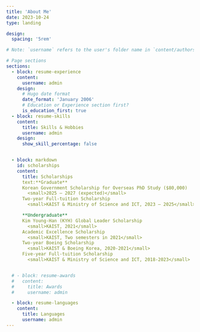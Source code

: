 ```yaml
---
title: 'About Me'
date: 2023-10-24
type: landing

design:
  spacing: '5rem'

# Note: `username` refers to the user's folder name in `content/authors/`

# Page sections
sections:
  - block: resume-experience
    content:
      username: admin
    design:
      # Hugo date format
      date_format: 'January 2006'
      # Education or Experience section first?
      is_education_first: true
  - block: resume-skills
    content:
      title: Skills & Hobbies
      username: admin
    design:
      show_skill_percentage: false


  - block: markdown
    id: scholarships
    content:
      title: Scholarships
      text:**Graduate**
      Korean Government Scholarship for Overseas PhD Study ($80,000)
        <small>2025 – 2027 (expected)</small>
      Two-year Full-tuition Scholarship 
        <small>KAIST & Ministry of Science and ICT, 2023 – 2025</small>

      **Undergraduate**
      Kim Young-Han (KYH) Global Leader Scholarship
        <small>KAIST, 2021</small>
      Academic Excellence Scholarship
        <small>KAIST, Two semesters in 2021</small>
      Two-year Boeing Scholarship
        <small>KAIST & Boeing Korea, 2020-2021</small>
      Five-year Full-tuition Scholarship
        <small>KAIST & Ministry of Science and ICT, 2018-2023</small>


  # - block: resume-awards
  #   content:
  #     title: Awards
  #     username: admin

  - block: resume-languages
    content:
      title: Languages
      username: admin
---
```

